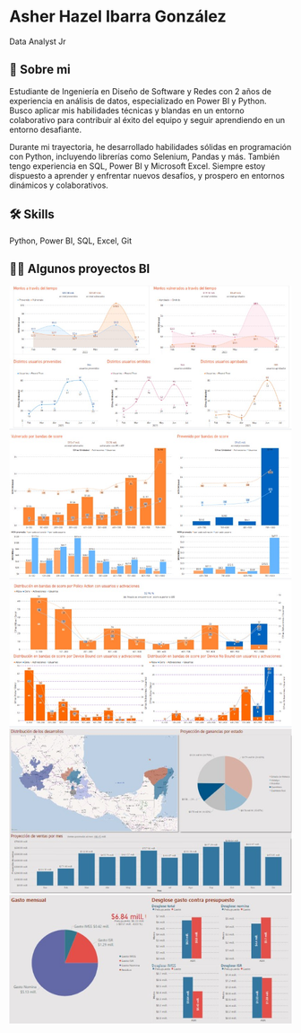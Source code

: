
# Asher Hazel Ibarra González

Data Analyst Jr


## 🚀 Sobre mi
Estudiante de Ingeniería en Diseño de Software y Redes con 2 años de experiencia en análisis de datos, especializado en Power BI y Python. Busco aplicar mis habilidades técnicas y blandas en un entorno colaborativo para contribuir al éxito del equipo y seguir aprendiendo en un entorno desafiante.

Durante mi trayectoria, he desarrollado habilidades sólidas en programación con Python, incluyendo librerías como Selenium, Pandas y más. También tengo experiencia en SQL, Power BI y Microsoft Excel. Siempre estoy dispuesto a aprender y enfrentar nuevos desafíos, y prospero en entornos dinámicos y colaborativos.



## 🛠 Skills
Python, Power BI, SQL, Excel, Git


## 👩‍💻 Algunos proyectos BI

![img 1](https://github.com/Lybanger/Lybanger/blob/main/PBI/img%201.jpg)
![img 2](https://github.com/Lybanger/Lybanger/blob/main/PBI/img%202.jpg)
![img 3](https://github.com/Lybanger/Lybanger/blob/main/PBI/img%203.jpg)
![img 4](https://github.com/Lybanger/Lybanger/blob/main/PBI/img%204.jpg)
![img 5](https://github.com/Lybanger/Lybanger/blob/main/PBI/img%205.jpg)

